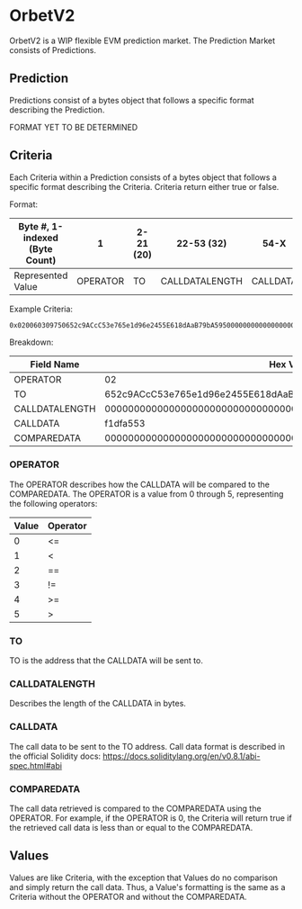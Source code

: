 # OrbetV2

OrbetV2 is a WIP flexible EVM prediction market. 
The Prediction Market consists of Predictions. 

## Prediction

Predictions consist of a bytes object that follows a specific format describing the Prediction. 

FORMAT YET TO BE DETERMINED

## Criteria

Each Criteria within a Prediction consists of a bytes object that follows a specific format describing the Criteria. Criteria return either true or false.

Format:

| Byte #, 1-indexed (Byte Count) | 1        | 2-21 (20) | 22-53 (32)     | 54-X     | X+1-End     |
| ------------------------------ | -------- | --------- | -------------- | -------- | ----------- |
| Represented Value              | OPERATOR | TO        | CALLDATALENGTH | CALLDATA | COMPAREDATA |

Example Criteria: 

```
0x020060309750652c9ACcC53e765e1d96e2455E618dAaB79bA5950000000000000000000000000000000000000000000000000000000000000004f1dfa55300000000000000000000000000000000000000000000d3c21bcecceda1000000
```
Breakdown:

| Field Name     | Hex Value                                                        |
| -------------- | ---------------------------------------------------------------- |
| OPERATOR       | 02                                                               |
| TO             | 652c9ACcC53e765e1d96e2455E618dAaB79bA595                         |
| CALLDATALENGTH | 0000000000000000000000000000000000000000000000000000000000000004 |
| CALLDATA       | f1dfa553                                                         |
| COMPAREDATA    | 00000000000000000000000000000000000000000000d3c21bcecceda1000000 |

### OPERATOR

The OPERATOR describes how the CALLDATA will be compared to the COMPAREDATA. The OPERATOR is a value from 0 through 5, representing the following operators:

| Value | Operator |
| ----- | -------- |
| 0     | <=       |
| 1     | <        |
| 2     | ==       |
| 3     | !=       |
| 4     | >=       |
| 5     | >        |

### TO

TO is the address that the CALLDATA will be sent to.

### CALLDATALENGTH

Describes the length of the CALLDATA in bytes.

### CALLDATA

The call data to be sent to the TO address. Call data format is described in the official Solidity docs: https://docs.soliditylang.org/en/v0.8.1/abi-spec.html#abi

### COMPAREDATA

The call data retrieved is compared to the COMPAREDATA using the OPERATOR. For example, if the OPERATOR is 0, the Criteria will return true if the retrieved call data is less than or equal to the COMPAREDATA.

## Values

Values are like Criteria, with the exception that Values do no comparison and simply return the call data. Thus, a Value's formatting is the same as a Criteria without the OPERATOR and without the COMPAREDATA.
